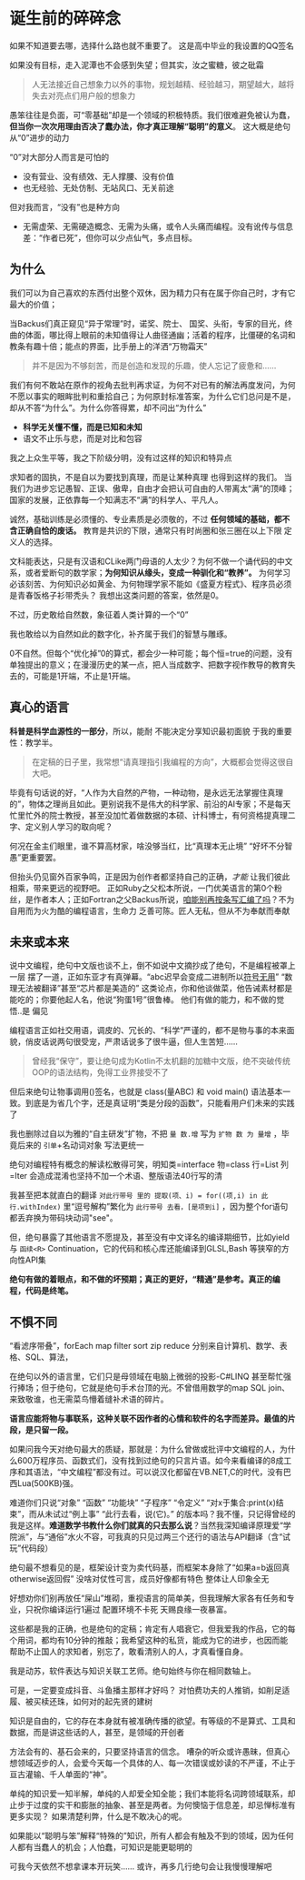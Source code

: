 # 诞生前的碎碎念

如果不知道要去哪，选择什么路也就不重要了。 这是高中毕业的我设置的QQ签名

如果没有目标，走入泥潭也不会感到失望；但其实，汝之蜜糖，彼之砒霜

>人无法接近自己想象力以外的事物，规划越精、经验越习，期望越大，越将失去对亮点们用户般的想象力

愚笨往往是负面，可“零基础”却是一个领域的积极特质。我们很难避免被认为蠢，__但当你一次次用理由否决了蠢办法，你才真正理解“聪明”的意义__。 这大概是绝句从“0”进步的动力

“0”对大部分人而言是可怕的
- 没有营业、没有绩效、无人撑腰、没有价值
- 也无经验、无处仿制、无站风口、无关前途

但对我而言，“没有”也是种方向
- 无需虚荣、无需硬造概念、无需为头痛，或令人头痛而编程。没有讹传与信息差：“作者已死”，但你可以少点仙气，多点目标。

## 为什么

我们可以为自己喜欢的东西付出整个双休，因为精力只有在属于你自己时，才有它最大的价值；

当Backus们真正窥见“异于常理”时，诺奖、院士、 国奖、头衔，专家的目光，终曲的体面，哪比得上眼前的未知值得让人曲径通幽；活着的程序，比僵硬的名词和教条有趣十倍；能点的界面，比手册上的洋洒“万物霜天”
>并不是因为不够刻苦，而是创造和发现的乐趣，使人忘记了疲惫和……

我们有何不敢站在原作的视角去批判再求证，为何不对已有的解法再度发问，为何不愿以事实的眼眸批判和重拾自己；为何原封标准答案，为什么它们总问是不是，却从不答“为什么”。为什么你答得累，却不问出“为什么”

- __科学无关懂不懂，而是已知和未知__
- 语文不止乐与悲，而是对比和包容

我之上众生平等，我之下阶级分明，没有过这样的知识和特异点

求知者的固执，不是自以为要找到真理，而是让某种真理 也得到这样的我们。 当我们为进步忘记愚智、正误、傲卑，自由才会把认可自由的人带离太“满”的顶峰；国家的发展，正依靠每一个知满志不“满”的科学人、平凡人。

诚然，基础训练是必须懂的、专业素质是必须敬的，不过 __任何领域的基础，都不含正确自恰的废话。__ 教育是共识的下限，通常只有时尚圈和张三圈在以上下限 定义人的选择。


文科能表达，只是有汉语和CLike两门母语的人太少？为何不做一个诵代码的中文系，或者爱断句的数学家；__为何知识从缘头，变成一种驯化和“教养”。__ 为何学习必该刻苦、为何知识必如黄金、为何物理学家不能如《盛夏方程式》、程序员必须是青春饭格子衫带秃头？ 我想出这类问题的答案，依然是0。

不过，历史敢给自然数，象征着人类计算的一个“0”

我也敢给以为自然如此的数字化，补齐属于我们的智慧与雕琢。

0不自然。但每个“优化掉”0的算式，都会少一种可能；每个恒=true的问题，没有单独提出的意义；在漫漫历史的某一点，把人当成数字、把数字视作教导的教育失去的，可能是1开端，不止是1开端。

## 真心的语言

__科普是科学血源性的一部分__，所以，能耐 不能决定分享知识最初面貌 于我的重要性：教学半。

>在定稿的日子里，我常想“请真理指引我编程的方向”，大概都会觉得这很自大吧。

毕竟有句话说的好，“人作为大自然的产物，一种动物，是永远无法掌握住真理的”，物体之理尚且如此。更别说我不是伟大的科学家、前沿的AI专家；不是每天忙里忙外的院士教授，甚至没加忙着做数据的本硕、计科博士，有何资格提真理二字、定义别人学习的取向呢？

何况在金主们眼里，谁不算高材家，啥没够当红，比“真理本无止境” “好坏不分智愚”更重要罢。

但抬头仍见窗外百家争鸣，正是因为创作者都坚持自己的正确，_才能_ 让我们彼此相乘，带来更远的视野吧。 正如Ruby之父松本所说，一门优美语言的第0个粉丝，是作者本人；正如Fortran之父Backus所说，[咱能别再按条写汇编了吗](https://zhuanlan.zhihu.com/p/57607183)？不为自用而为火为酷的编程语言，生命力 乏善可陈。匠人无私，但从不为奉献而奉献

## 未来或本来

说中文编程，绝句中文版也谈不上，倒不如说中文摘抄成了绝句，不是编程被罩上一层 摆了一道，正如东亚才有真弹幕。“abc迟早会变成二进制所以[符号无用](https://www.zhihu.com/question/355223335/answer/947391737)” “数理无法被翻译”甚至“芯片都是美造的” 这类论点，你和他谈做菜，他告诫素材都是能吃的；你要他起人名，他说“狗蛋1号”很鲁棒。 他们有做的能力，和不做的觉悟..是 偏见

编程语言正如社交用语，调皮的、冗长的、“科学”严谨的，都不是物与事的本来面貌，俏皮话说两句很受宠，严肃话说多了很牛逼，但人生苦短……

>曾经我“保守”，要让绝句成为Kotlin不太机翻的加糖中文版，绝不突破传统OOP的语法结构，免得工业界接受不了


但后来绝句让物事调用()签名，也就是 class(量ABC) 和 void main() 语法基本一致。到底是为省几个字，还是真证明“类是分段的函数”，只能看用户们未来的实践了

我也删除过自以为雅的“自主研发”扩物，不把 `量 数.增` 写为 `扩物 数 为 量增` ，毕竟后来的 `引单`+名动词对象 写法更统一

绝句对编程特有概念的解读松散得可笑，明知类=interface 物=class 行=List 列=Iter 会造成混淆也坚持不加一个术语、整版语法40行写的清

我甚至把本就直白的翻译 `对此行带号 里的 提取(项、i) = for((项,i) in 此行.withIndex)` 里“逗号解构”繁化为 `此行带号 去看，[是项到i]` ，因为整个for语句都丢弃换为带码块动词"see"。

但，绝句暴露了其他语言不愿提及，甚至没有中文译名的编译期细节，比如yield与 `函续<R>` Continuation，它的代码和核心库还能编译到GLSL,Bash 等狭窄的方向性API集

__绝句有做的着眼点，和不做的坏预期；真正的更好，“精通”是参考。真正的编程，代码是终笔。__

## 不惧不同

“看滤序带叠”，forEach map filter sort zip reduce  分别来自计算机、数学、表格、SQL、算法，

在绝句以外的语言里，它们只是母领域在电脑上微弱的投影-C#LINQ 甚至帮忙强行捧场；但于绝句，它就是绝句手术台顶的光。不曾借用数学的map SQL join、来致敬谁，也无需菜鸟懵着缝补术语的碎片。

__语言应能将物与事联系，这种关联不因作者的心情和软件的名字而差异。最值的片段，是只留一段。__

如果问我今天对绝句最大的质疑，那就是：为什么曾做或批评中文编程的人，为什么600万程序员、函数式们，没有找到过绝句的只言片语。如今来看编译的8成工序和其语法，“中文编程”都没有过。可以说汉化都留在VB.NET,C的时代，没有巴西Lua(500KB)强。

难道你们只说“对象” “函数” “功能块” “子程序” “令定义” “对x于集合:print(x)结束”，而从未试过“例上事” “此行去看，说(它)。” 的版本吗？我不懂，只记得曾经的我是这样。__难道数学书教什么你们就真的只去那么说__？当然我深知编译原理爱“学院派”，与“通俗”水火不容，可我真的只见过两三个还行的语法与API翻译（含“试玩”代码段）

绝句最不想看见的是，框架设计变为卖代码基，而框架本身除了“如果a=b返回真 otherwise返回假” 没啥对仗性可言，成员好像都有特色 整体让人印象全无

好想劝你们别再放任“屎山”堆砌，重视语言的简单美，但我理解大家各有任务和专业，只祝你编译运行1遍过 配置环境不卡死 天赐良缘一夜暴富。

这些都是我的正确，也是绝句的定稿；肯定有人唱衰它，但我爱我的作品，它的每个用词，都均有10分钟的推敲；我希望这种的私货，能成为它的进步，也因而能帮助不止国人的求知者，别忘了，敢看清别人的人，才真看懂自身。

我是动苏，软件表达与知识关联工艺师。绝句始终与你在相同数轴上。


可是，一定要变成抖音、斗鱼播主那样才好吗？ 对怕费功夫的人推销，如削足适履、被买椟还珠，如何对的起先贤的建树

知识是自由的，它的存在本身就有被准确传播的欲望。有等级的不是算式、工具和数据，而是讲这些话的人，甚至，是领域的开创者

方法会有的、基石会来的，只要坚持语言的信念。 嘈杂的听众或许愚昧，但真心想领域迈步的人，会爱今天每一个具体的人、每一次错误或妙读的不严谨，不止于亘古灌输、千人单面的“神”。

单纯的知识爱一知半解，单纯的人却爱全知全能；我们本能将名词跨领域联系，却止步于过度的实干和膨胀的抽象、甚至是两者。为何懊恼于信息差，却忌惮标准有更多实现？ 如果清楚利弊，什么是不敢决心的呢。

如果能以“聪明与笨”解释“特殊的”知识，所有人都会有触及不到的领域，因为任何人都有当蠢人的机会；人怕蠢，可知识是能更聪明的

可我今天依然不想拿课本开玩笑…… 或许，再多几行绝句会让我慢慢理解吧

